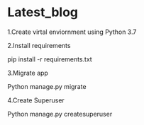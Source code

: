 # Latest_blog

1.Create virtal enviornment using Python 3.7

2.Install requirements

pip install -r requirements.txt

3.Migrate app

Python manage.py migrate

4.Create Superuser

Python manage.py createsuperuser
